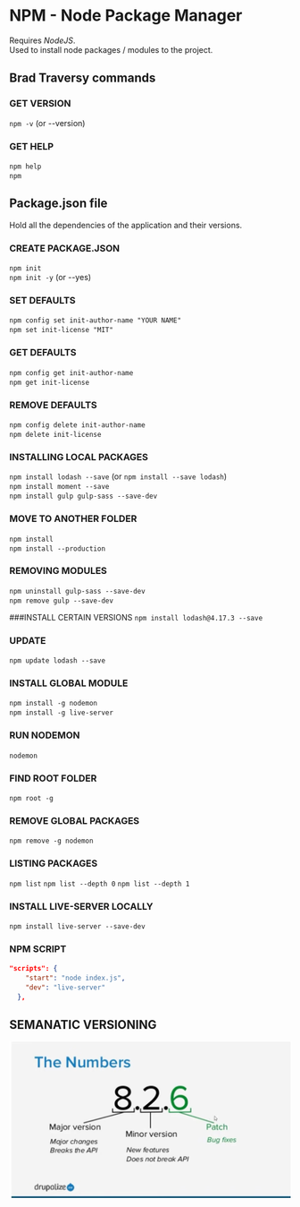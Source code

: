 # NPM - Node Package Manager

Requires *NodeJS*.  
Used to install node packages / modules to the project.  

## Brad Traversy commands
### GET VERSION
`npm -v` (or --version)

### GET HELP
`npm help`  
`npm`

## Package.json file
Hold all the dependencies of the application and their versions.

### CREATE PACKAGE.JSON
`npm init`  
`npm init -y` (or --yes)

### SET DEFAULTS
`npm config set init-author-name "YOUR NAME"`  
`npm set init-license "MIT"`

### GET DEFAULTS
`npm config get init-author-name`  
`npm get init-license`

### REMOVE DEFAULTS
`npm config delete init-author-name`  
`npm delete init-license`

### INSTALLING LOCAL PACKAGES
`npm install lodash --save` (or `npm install --save lodash`)  
`npm install moment --save`  
`npm install gulp gulp-sass --save-dev`

### MOVE TO ANOTHER FOLDER
`npm install`  
`npm install --production`  

### REMOVING MODULES
`npm uninstall gulp-sass --save-dev`  
`npm remove gulp --save-dev`  

###INSTALL CERTAIN VERSIONS
`npm install lodash@4.17.3 --save`  

### UPDATE
`npm update lodash --save`  

### INSTALL GLOBAL MODULE
`npm install -g nodemon`  
`npm install -g live-server`  

### RUN NODEMON
`nodemon`

### FIND ROOT FOLDER
`npm root -g`  

### REMOVE GLOBAL PACKAGES
`npm remove -g nodemon`  

### LISTING PACKAGES
`npm list`
`npm list --depth 0`
`npm list --depth 1`

### INSTALL LIVE-SERVER LOCALLY
`npm install live-server --save-dev`

### NPM SCRIPT
```json
"scripts": {
    "start": "node index.js",
    "dev": "live-server"
  },
  ```

  ## SEMANATIC VERSIONING
  ![Semantic versioning](./images/semantic_versioning.png)